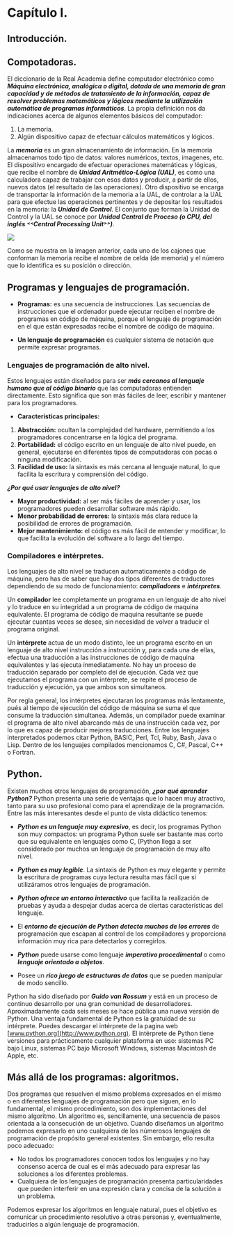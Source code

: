 # Capítulo I.
## Introducción.

## Compotadoras.

El diccionario de la Real Academia define computador electrónico como ***Máquina electrónica, analógica o digital, dotada de una memoria de gran capacidad y de métodos de tratamiento de la información, capaz de resolver problemas matemáticos y lógicos mediante la utilización automática de programas informáticos***. La propia definición nos da indicaciones acerca de algunos elementos básicos del computador:

1. La memoria.
2. Algún dispositivo capaz de efectuar cálculos matemáticos y lógicos.

La ***memoria*** es un gran almacenamiento de información. En la memoria almacenamos todo tipo de datos: valores numéricos, textos, imagenes, etc. El dispositivo encargado de efectuar operaciones matemáticas y lógicas, que recibe el nombre de ***Unidad Aritmético-Lógica (UAL)***, es como una calculadora capaz de trabajar con esos datos y producir, a partir de ellos, nuevos datos (el resultado de las operaciones). Otro dispositivo se encarga de transportar la información de la memoria a la UAL, de controlar a la UAL para que efectue las operaciones pertinentes y de depositar los resultados en la memoria: la ***Unidad de Control***. El conjunto que forman la Unidad de Control y la UAL se conoce por ***Unidad Central de Proceso (o CPU, del inglés ˂˂Central Processing Unit˃˃)***.

![](https://github.com/jm-quintas/IntroduccionProgramacionPython/blob/da768d836be47523ff964e2c47899129e90538e6/Chapter_1-3/Memoria_CPU.png)

Como se muestra en la imagen anterior, cada uno de los cajones que conforman la memoria recibe el nombre de celda (de memoria) y el número que lo identifica es su posición o dirección.

## Programas y lenguajes de programación.

- **Programas:** es una secuencia de instrucciones. Las secuencias de instrucciones que el ordenador puede ejecutar reciben el nombre de programas en código de máquina, porque el lenguaje de programación en el que están expresadas recibe el nombre de código de máquina.

- **Un lenguaje de programación** es cualquier sistema de notación que permite expresar programas.

### Lenguajes de programación de alto nivel.

Estos lenguajes están diseñados para ser ***más cercanos al lenguaje humano que al código binario*** que las computadoras entienden directamente. Esto significa que son más fáciles de leer, escribir y mantener para los programadores.

- **Características principales:**

1. **Abstracción:** ocultan la complejidad del hardware, permitiendo a los programadores concentrarse en la lógica del programa.
2. **Portabilidad:** el código escrito en un lenguaje de alto nivel puede, en general, ejecutarse en diferentes tipos de computadoras con pocas o ninguna modificación.
3. **Facilidad de uso:** la sintaxis es más cercana al lenguaje natural, lo que facilita la escritura y comprensión del código.

***¿Por qué usar lenguajes de alto nivel?***

- **Mayor productividad:** al ser más fáciles de aprender y usar, los programadores pueden desarrollar software más rápido.
- **Menor probabilidad de errores:** la sintaxis más clara reduce la posibilidad de errores de programación.
- **Mejor mantenimiento:** el código es más fácil de entender y modificar, lo que facilita la evolución del software a lo largo del tiempo.

### Compiladores e intérpretes.

Los lenguajes de alto nivel se traducen automaticamente a código de máquina, pero has de saber que hay dos tipos diferentes de traductores dependiendo de su modo de funcionamiento: ***compiladores*** e ***intérpretes***.  

Un **compilador** lee completamente un programa en un lenguaje de alto nivel y lo traduce en su integridad a un programa de código de maquina equivalente. El programa de código de maquina resultante se puede ejecutar cuantas veces se desee, sin necesidad de volver a traducir el programa original.  

Un **intérprete** actua de un modo distinto, lee un programa escrito en un lenguaje de alto nivel instrucción a instrucción y, para cada una de ellas, efectua una traducción a las instrucciones de código de maquina equivalentes y las ejecuta inmediatamente. No hay un proceso de traducción separado por completo del de ejecución. Cada vez que ejecutamos el programa con un intérprete, se repite el proceso de traducción y ejecución, ya que ambos son simultaneos.

Por regla general, los intérpretes ejecutaran los programas más lentamente, pués al tiempo de ejecución del código de máquina se suma el que consume la traducción
simultanea. Además, un compilador puede examinar el programa de alto nivel abarcando más de una instrucción cada vez, por lo que es capaz de producir mejores traducciones. Entre los lenguajes interpretados podemos citar Python, BASIC, Perl, Tcl, Ruby, Bash, Java o Lisp. Dentro de los lenguajes compilados mencionamos C, C#, Pascal, C++ o Fortran.

## Python.

Existen muchos otros lenguajes de programación, ***¿por qué aprender Python?*** Python presenta una serie de ventajas que lo hacen muy atractivo, tanto para su uso profesional como para el aprendizaje de la programación. Entre las más interesantes desde el punto de vista didáctico tenemos:  

- ***Python es un lenguaje muy expresivo***, es decir, los programas Python son muy compactos: un programa Python suele ser bastante mas corto que su equivalente en lenguajes como C, (Python llega a ser considerado por muchos un lenguaje de programación de muy alto nivel.
  
- ***Python es muy legible***. La sintaxis de Python es muy elegante y permite la escritura de programas cuya lectura resulta mas fácil que si utilizáramos otros lenguajes de programación.

- ***Python ofrece un entorno interactivo*** que facilita la realización de pruebas y ayuda a despejar dudas acerca de ciertas características del lenguaje.

- El ***entorno de ejecución de Python detecta muchos de los errores*** de programación que escapan al control de los compiladores y proporciona información muy rica
para detectarlos y corregirlos.

- ***Python*** puede usarse como lenguaje ***imperativo procedimental*** o como ***lenguaje orientado a objetos***.

- Posee un ***rico juego de estructuras de datos*** que se pueden manipular de modo sencillo.

Python ha sido diseñado por ***Guido van Rossum*** y está en un proceso de continuo desarrollo por una gran comunidad de desarrolladores. Aproximadamente cada seis meses
se hace pública una nueva versión de Python. Una ventaja fundamental de Python es la gratuidad de su intérprete. Puedes descargar el intérprete de la pagina web [www.python.org](http://www.python.org). El intérprete de Python tiene versiones para prácticamente cualquier plataforma en uso: sistemas PC bajo Linux, sistemas PC bajo Microsoft Windows, sistemas Macintosh de Apple, etc.

## Más allá de los programas: algoritmos.

Dos programas que resuelven el mismo problema expresados en el mismo o en diferentes lenguajes de programación pero que siguen, en lo fundamental, el mismo procedimiento, son dos implementaciones del mismo algoritmo. Un algoritmo es, sencillamente, una secuencia de pasos orientada a la consecución de un objetivo. Cuando diseñamos un algoritmo podemos expresarlo en uno cualquiera de los númerosos lenguajes de programación de propósito general existentes. Sin embargo, ello resulta poco adecuado:

- No todos los programadores conocen todos los lenguajes y no hay consenso acerca de cual es el más adecuado para expresar las soluciones a los diferentes problemas.
- Cualquiera de los lenguajes de programación presenta particularidades que pueden interferir en una expresión clara y concisa de la solución a un problema.

Podemos expresar los algoritmos en lenguaje natural, pues el objetivo es comunicar un procedimiento resolutivo a otras personas y, eventualmente, traducirlos a algún lenguaje de programación.
